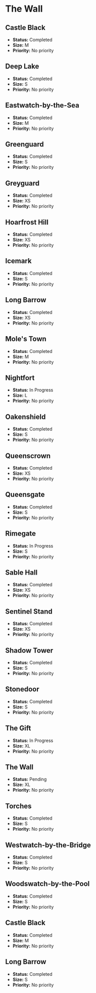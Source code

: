 # The Wall

## Castle Black

- **Status:** Completed
- **Size:**  M
- **Priority:**  No priority

## Deep Lake

- **Status:** Completed
- **Size:**  S
- **Priority:**  No priority

## Eastwatch-by-the-Sea

- **Status:** Completed
- **Size:**  M
- **Priority:**  No priority

## Greenguard

- **Status:** Completed
- **Size:**  S
- **Priority:**  No priority

## Greyguard

- **Status:** Completed
- **Size:**  XS
- **Priority:**  No priority

## Hoarfrost Hill

- **Status:** Completed
- **Size:**  XS
- **Priority:**  No priority

## Icemark

- **Status:** Completed
- **Size:**  S
- **Priority:**  No priority

## Long Barrow

- **Status:** Completed
- **Size:**  XS
- **Priority:**  No priority

## Mole's Town

- **Status:** Completed
- **Size:**  M
- **Priority:**  No priority

## Nightfort

- **Status:** In Progress
- **Size:**  L
- **Priority:**  No priority

## Oakenshield

- **Status:** Completed
- **Size:**  S
- **Priority:**  No priority

## Queenscrown

- **Status:** Completed
- **Size:**  XS
- **Priority:**  No priority

## Queensgate

- **Status:** Completed
- **Size:**  S
- **Priority:**  No priority

## Rimegate

- **Status:** In Progress
- **Size:**  S
- **Priority:**  No priority

## Sable Hall

- **Status:** Completed
- **Size:**  XS
- **Priority:**  No priority

## Sentinel Stand

- **Status:** Completed
- **Size:**  XS
- **Priority:**  No priority

## Shadow Tower

- **Status:** Completed
- **Size:**  S
- **Priority:**  No priority

## Stonedoor

- **Status:** Completed
- **Size:**  S
- **Priority:**  No priority

## The Gift

- **Status:** In Progress
- **Size:**  XL
- **Priority:**  No priority

## The Wall

- **Status:** Pending
- **Size:**  XL
- **Priority:**  No priority

## Torches

- **Status:** Completed
- **Size:**  S
- **Priority:**  No priority

## Westwatch-by-the-Bridge

- **Status:** Completed
- **Size:**  S
- **Priority:**  No priority

## Woodswatch-by-the-Pool

- **Status:** Completed
- **Size:**  S
- **Priority:**  No priority

## Castle Black

- **Status:** Completed
- **Size:**  M
- **Priority:**  No priority

## Long Barrow

- **Status:** Completed
- **Size:**  S
- **Priority:**  No priority

